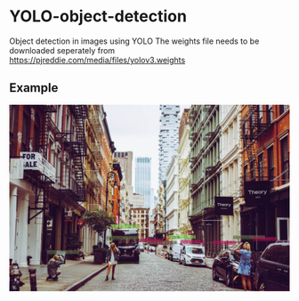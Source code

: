 # YOLO-object-detection
Object detection in images using YOLO
The weights file needs to be downloaded seperately from https://pjreddie.com/media/files/yolov3.weights

## Example
![alt text](https://raw.githubusercontent.com/arijitgupta42/YOLO-object-detection/master/results/street_yolo3.jpg)
